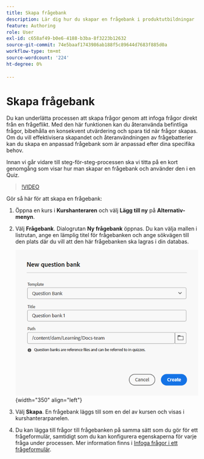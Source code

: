```yaml
---
title: Skapa frågebank
description: Lär dig hur du skapar en frågebank i produktutbildningar
feature: Authoring
role: User
exl-id: c658af49-b0e6-4188-b3ba-8f3223b12632
source-git-commit: 74e5baaf1743986ab188f5c89644d7683f885d0a
workflow-type: tm+mt
source-wordcount: '224'
ht-degree: 0%

---
```


# Skapa frågebank

Du kan underlätta processen att skapa frågor genom att infoga frågor direkt från en frågeflikt. Med den här funktionen kan du återanvända befintliga frågor, bibehålla en konsekvent utvärdering och spara tid när frågor skapas.
Om du vill effektivisera skapandet och återanvändningen av frågebatterier kan du skapa en anpassad frågebank som är anpassad efter dina specifika behov.

Innan vi går vidare till steg-för-steg-processen ska vi titta på en kort genomgång som visar hur man skapar en frågebank och använder den i en Quiz.

>[!VIDEO](https://video.tv.adobe.com/v/3475212/learning-content-aem-guides)

Gör så här för att skapa en frågebank:

1. Öppna en kurs i **Kurshanteraren** och välj **Lägg till ny** på **Alternativ-menyn**.
1. Välj **Frågebank**.
Dialogrutan **Ny frågebank** öppnas. Du kan välja mallen i listrutan, ange en lämplig titel för frågebanken och ange sökvägen till den plats där du vill att den här frågebanken ska lagras i din databas.

   ![](assets/question-bank-create.png){width="350" align="left"}

1. Välj **Skapa**.
En frågebank läggs till som en del av kursen och visas i kurshanterarpanelen.
1. Du kan lägga till frågor till frågebanken på samma sätt som du gör för ett frågeformulär, samtidigt som du kan konfigurera egenskaperna för varje fråga under processen. Mer information finns i [Infoga frågor i ett frågeformulär](./quiz-insert-questions.md).
